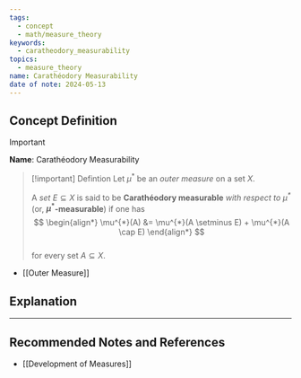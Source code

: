 ```yaml
---
tags:
  - concept
  - math/measure_theory
keywords:
  - caratheodory_measurability
topics:
  - measure_theory
name: Carathéodory Measurability
date of note: 2024-05-13
---
```


## Concept Definition

>[!important]
>**Name**:  Carathéodory Measurability


>[!important] Defintion
> Let $\mu^{*}$ be an *outer measure* on a set $X$. 
> 
> A *set* $E \subseteq X$ is said to be **Carathéodory measurable** _with respect to $\mu^{*}$_ (or, __$\mu^{*}$-measurable__) if one has
>$$ 
> \begin{align*}
> \mu^{*}(A) &= \mu^{*}(A \setminus E) + \mu^{*}(A \cap E)
> \end{align*}
>$$  
>for every set $A \subseteq X$.

- [[Outer Measure]]

## Explanation






-----------
##  Recommended Notes and References

- [[Development of Measures]]
